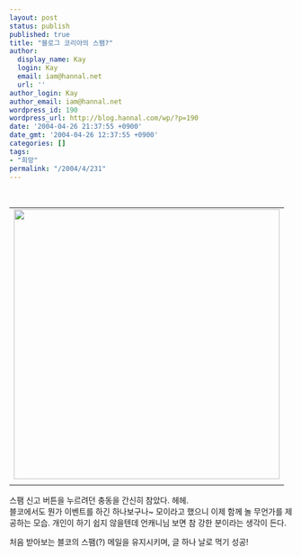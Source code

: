 ```yaml
---
layout: post
status: publish
published: true
title: "블로그 코리아의 스팸?"
author:
  display_name: Kay
  login: Kay
  email: iam@hannal.net
  url: ''
author_login: Kay
author_email: iam@hannal.net
wordpress_id: 190
wordpress_url: http://blog.hannal.com/wp/?p=190
date: '2004-04-26 21:37:55 +0900'
date_gmt: '2004-04-26 12:37:55 +0900'
categories: []
tags:
- "희망"
permalink: "/2004/4/231"
---
```

<p><center><br />
<table>
<tr>
<td><center><img src="http://blog.hannal.com/tt-attach/0426/040426213517854424/094791.gif" width="473" height="479"></center></td>
</tr>
<tr>
<td class="centerphoto"> </td>
</tr>
</table>
<p></center></p>
<p>스팸 신고 버튼을 누르려던 충동을 간신히 참았다. 헤헤.<br />
블코에서도 뭔가 이벤트를 하긴 하나보구나~ 모이라고 했으니 이제 함께 놀 무언가를 제공하는 모습. 개인이 하기 쉽지 않을텐데 언캐니님 보면 참 강한 분이라는 생각이 든다.</p>
<p>처음 받아보는 블코의 스팸(?) 메일을 유지시키며, 글 하나 날로 먹기 성공!</p>
